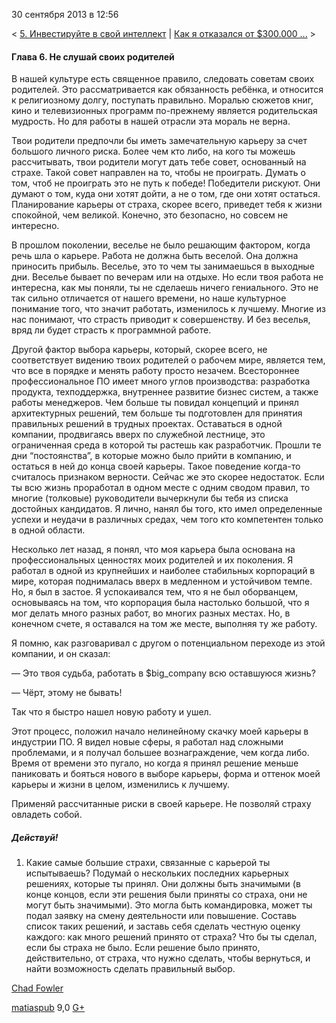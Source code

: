 30 сентября 2013 в 12:56

\< [5. Инвестируйте в свой интеллект](http://matiaspub.habrahabr.ru/blog/195210/) |
[Как я отказался от \$300.000 ...](http://matiaspub.habrahabr.ru/blog/196426/) \>

#### Глава 6. Не слушай своих родителей

В нашей культуре есть священное правило, следовать советам своих
родителей. Это рассматривается как обязанность ребёнка, и относится к
религиозному долгу, поступать правильно. Моралью сюжетов книг, кино и
телевизионных программ по-прежнему является родительская мудрость. Но
для работы в нашей отрасли эта мораль не верна.

Твои родители предпочли бы иметь замечательную карьеру за счет большого
личного риска. Более чем кто либо, на кого ты можешь рассчитывать, твои
родители могут дать тебе совет, основанный на страхе. Такой совет
направлен на то, чтобы не проиграть. Думать о том, чтоб не проиграть это
не путь к победе! Победители рискуют. Они думают о том, куда они хотят
дойти, а не о том, где они хотят остаться. Планирование карьеры от
страха, скорее всего, приведет тебя к жизни спокойной, чем великой.
Конечно, это безопасно, но совсем не интересно.

В прошлом поколении, веселье не было решающим фактором, когда речь шла
о карьере. Работа не должна быть веселой. Она должна приносить прибыль.
Веселье, это то чем ты занимаешься в выходные дни. Веселье бывает по
вечерам или на отдыхе. Но если твоя работа не интересна, как мы поняли,
ты не сделаешь ничего гениального. Это не так сильно отличается от
нашего времени, но наше культурное понимание того, что значит работать,
изменилось к лучшему. Многие из нас понимают, что страсть приводит к
совершенству. И без веселья, вряд ли будет страсть к программной
работе.

Другой фактор выбора карьеры, который, скорее всего, не соответствует
видению твоих родителей о рабочем мире, является тем, что все в порядке
и менять работу просто незачем. Всестороннее профессиональное ПО имеет
много углов производства: разработка продукта, техподдержка, внутреннее
развитие бизнес систем, а также работы менеджеров. Чем больше ты повидал
концепций и принял архитектурных решений, тем больше ты подготовлен для
принятия правильных решений в трудных проектах. Оставаться в одной
компании, продвигаясь вверх по служебной лестнице, это ограниченная
среда в которой ты растешь как разработчик. Прошли те дни “постоянства”,
в которые можно было прийти в компанию, и остаться в ней до конца своей
карьеры. Такое поведение когда-то считалось признаком верности. Сейчас
же это скорее недостаток. Если ты всю жизнь проработал в одном месте с
одним сводом правил, то многие (толковые) руководители вычеркнули бы
тебя из списка достойных кандидатов. Я лично, нанял бы того, кто имел
определенные успехи и неудачи в различных средах, чем того кто
компетентен только в одной области.

Несколько лет назад, я понял, что моя карьера была основана на
профессиональных ценностях моих родителей и их поколения. Я работал в
одной из крупнейших и наиболее стабильных корпораций в мире, которая
поднималась вверх в медленном и устойчивом темпе. Но, я был в застое. Я
успокаивался тем, что я не был оборванцем, основываясь на том, что
корпорация была настолько большой, что я мог делать много разных работ,
во многих разных местах. Но, в конечном счете, я оставался на том же
месте, выполняя ту же работу.

Я помню, как разговаривал с другом о потенциальном переходе из этой
компании, и он сказал:

— Это твоя судьба, работать в \$big\_company всю оставшуюся жизнь?

— Чёрт, этому не бывать!

Так что я быстро нашел новую работу и ушел.

Этот процесс, положил начало нелинейному скачку моей карьеры в
индустрии ПО. Я видел новые сферы, я работал над сложными проблемами, и
я получал большее вознаграждение, чем когда либо. Время от времени это
пугало, но когда я принял решение меньше паниковать и бояться нового в
выборе карьеры, форма и оттенок моей карьеры и жизни в целом, изменились
к лучшему.

Применяй рассчитанные риски в своей карьере. Не позволяй страху
овладеть собой.


##### Действуй!



1. Какие самые большие страхи, связанные с карьерой ты испытываешь?
Подумай о нескольких последних карьерных решениях, которые ты принял.
Они должны быть значимыми (в конце концов, если эти решения были приняты
со страха, они не могут быть значимыми). Это могла быть командировка,
может ты подал заявку на смену деятельности или повышение. Составь
список таких решений, и заставь себя сделать честную оценку каждого: как
много решений принято от страха? Что бы ты сделал, если бы страха не
было. Если решение было принято, действительно, от страха, что нужно
сделать, чтобы вернуться, и найти возможность сделать правильный выбор.

[Chad Fowler](http://pragprog.com/book/cfcar2/the-passionate-programmer "Автор оригинала: Chad Fowler")

[matiaspub](http://habrahabr.ru/users/matiaspub/ "Автор текста") 9,0
[G+](https://plus.google.com/102091199954497300325/?rel=author)

